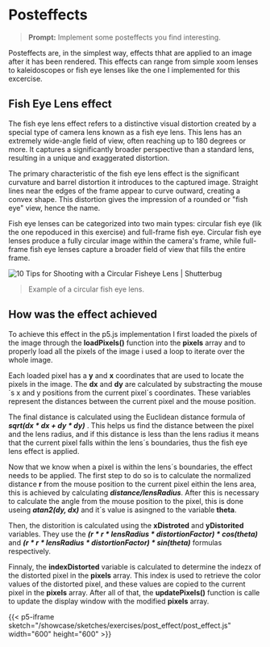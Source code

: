 ﻿# Posteffects
>**Prompt:** Implement some posteffects you find interesting.

Posteffects are, in the simplest way, effects thhat are applied to an image after it has been rendered. This effects can range from simple xoom lenses to kaleidoscopes or fish eye lenses like the one I implemented for this excercise.

## Fish Eye Lens effect

The fish eye lens effect refers to a distinctive visual distortion created by a special type of camera lens known as a fish eye lens. This lens has an extremely wide-angle field of view, often reaching up to 180 degrees or more. It captures a significantly broader perspective than a standard lens, resulting in a unique and exaggerated distortion.

The primary characteristic of the fish eye lens effect is the significant curvature and barrel distortion it introduces to the captured image. Straight lines near the edges of the frame appear to curve outward, creating a convex shape. This distortion gives the impression of a rounded or "fish eye" view, hence the name.

Fish eye lenses can be categorized into two main types: circular fish eye (lik the one repoduced in this exercise) and full-frame fish eye. Circular fish eye lenses produce a fully circular image within the camera's frame, while full-frame fish eye lenses capture a broader field of view that fills the entire frame.

![10 Tips for Shooting with a Circular Fisheye Lens | Shutterbug](https://www.shutterbug.com/images/styles/600_wide/public/M%20Teaser.jpg)
>Example of a circular fish eye lens.

## How was the effect achieved

To achieve this effect in the p5.js implementation I first loaded the  pixels of the image through the **loadPixels()** function into the **pixels** array and to properly load all the pixels of the image i used a loop to iterate over the whole image. 

Each loaded pixel has a **y** and **x** coordinates that are used to locate the pixels in the image. The **dx** and **dy** are calculated by substracting the mouse´s x and y positions from the current pixel´s coordinates. These variables represent the distances between the current pixel and the mouse position.

The final distance is calculated using the Euclidean distance formula of ***sqrt(dx * dx + dy * dy)*** . This helps us find the distance between the pixel and the lens radius, and if this distance is less than the lens radius it means that the current pixel falls within the lens´s boundaries, thus the fish eye lens effect is applied.

Now that we know when a pixel is within the lens´s boundaries, the effect needs to be applied. The first step to do so is to calculate the normalized distance **r** from the mouse position to the current pixel eithin the lens area, this is achieved by calculating ***distance/lensRadius***. After this is necessary to calculate the angle from the mouse position to the pixel, this is done useing ***atan2(dy, dx)*** and it´s value is asingned to the variable **theta**.

Then, the distorition is calculated using the **xDistroted** and **yDistorited** variables. They use the ***(r * r * lensRadius * distortionFactor) * cos(theta)*** and ***(r * r * lensRadius * distortionFactor) * sin(theta)*** formulas respectively.

Finnaly, the **indexDistorted** variable is calculated to determine the indezx of the distorted pixel in the **pixels** array. This index is used to retrieve the color values of the distorted pixel, and these values are copied to the current pixel in the **pixels** array. After all of that, the **updatePixels()** function is calle to update the display window with the modified **pixels** array.

{{< p5-iframe sketch="/showcase/sketches/exercises/post_effect/post_effect.js" width="600" height="600" >}}